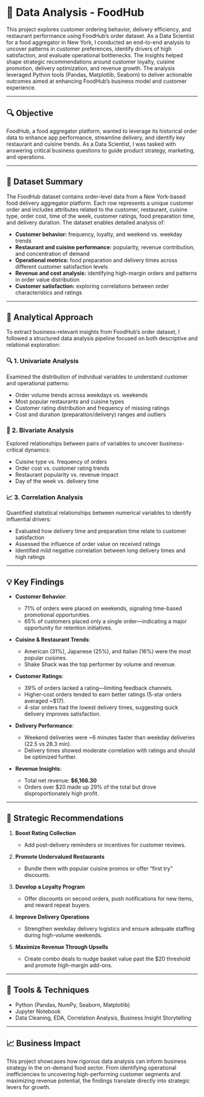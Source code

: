 # 🛵 Data Analysis - FoodHub

This project explores customer ordering behavior, delivery efficiency, and restaurant performance using FoodHub’s order dataset. As a Data Scientist for a food aggregator in New York, I conducted an end-to-end analysis to uncover patterns in customer preferences, identify drivers of high satisfaction, and evaluate operational bottlenecks. The insights helped shape strategic recommendations around customer loyalty, cuisine promotion, delivery optimization, and revenue growth. The analysis leveraged Python tools (Pandas, Matplotlib, Seaborn) to deliver actionable outcomes aimed at enhancing FoodHub’s business model and customer experience.

---
## 🔍 Objective

FoodHub, a food aggregator platform, wanted to leverage its historical order data to enhance app performance, streamline delivery, and identify key restaurant and cuisine trends. As a Data Scientist, I was tasked with answering critical business questions to guide product strategy, marketing, and operations.

---
## 🧾 Dataset Summary
The FoodHub dataset contains order-level data from a New York-based food delivery aggregator platform. Each row represents a unique customer order and includes attributes related to the customer, restaurant, cuisine type, order cost, time of the week, customer ratings, food preparation time, and delivery duration. The dataset enables detailed analysis of:
* **Customer behavior:** frequency, loyalty, and weekend vs. weekday trends
* **Restaurant and cuisine performance:** popularity, revenue contribution, and concentration of demand
* **Operational metrics:** food preparation and delivery times across different customer satisfaction levels
* **Revenue and cost analysis:** identifying high-margin orders and patterns in order value distribution
* **Customer satisfaction:** exploring correlations between order characteristics and ratings
  
---

## 🧪 Analytical Approach

To extract business-relevant insights from FoodHub’s order dataset, I followed a structured data analysis pipeline focused on both descriptive and relational exploration:

### 🔍 1. Univariate Analysis
Examined the distribution of individual variables to understand customer and operational patterns:
- Order volume trends across weekdays vs. weekends
- Most popular restaurants and cuisine types
- Customer rating distribution and frequency of missing ratings
- Cost and duration (preparation/delivery) ranges and outliers

### 🧭 2. Bivariate Analysis
Explored relationships between pairs of variables to uncover business-critical dynamics:
- Cuisine type vs. frequency of orders
- Order cost vs. customer rating trends
- Restaurant popularity vs. revenue impact
- Day of the week vs. delivery time

### 📈 3. Correlation Analysis
Quantified statistical relationships between numerical variables to identify influential drivers:
- Evaluated how delivery time and preparation time relate to customer satisfaction
- Assessed the influence of order value on received ratings
- Identified mild negative correlation between long delivery times and high ratings

---

## 💡 Key Findings

- **Customer Behavior**:  
  - 71% of orders were placed on weekends, signaling time-based promotional opportunities.  
  - 65% of customers placed only a single order—indicating a major opportunity for retention initiatives.

- **Cuisine & Restaurant Trends**:  
  - American (31%), Japanese (25%), and Italian (16%) were the most popular cuisines.  
  - Shake Shack was the top performer by volume and revenue.  

- **Customer Ratings**:  
  - 39% of orders lacked a rating—limiting feedback channels.  
  - Higher-cost orders tended to earn better ratings (5-star orders averaged ~$17).  
  - 4-star orders had the lowest delivery times, suggesting quick delivery improves satisfaction.

- **Delivery Performance**:  
  - Weekend deliveries were ~6 minutes faster than weekday deliveries (22.5 vs 28.3 min).  
  - Delivery times showed moderate correlation with ratings and should be optimized further.

- **Revenue Insights**:  
  - Total net revenue: **$6,166.30**  
  - Orders over $20 made up 29% of the total but drove disproportionately high profit.

---

## 🧭 Strategic Recommendations

1. **Boost Rating Collection**  
   - Add post-delivery reminders or incentives for customer reviews.  

2. **Promote Undervalued Restaurants**  
   - Bundle them with popular cuisine promos or offer “first try” discounts.  

3. **Develop a Loyalty Program**  
   - Offer discounts on second orders, push notifications for new items, and reward repeat buyers.

4. **Improve Delivery Operations**  
   - Strengthen weekday delivery logistics and ensure adequate staffing during high-volume weekends.

5. **Maximize Revenue Through Upsells**  
   - Create combo deals to nudge basket value past the $20 threshold and promote high-margin add-ons.

---

## 🧰 Tools & Techniques

- Python (Pandas, NumPy, Seaborn, Matplotlib)  
- Jupyter Notebook  
- Data Cleaning, EDA, Correlation Analysis, Business Insight Storytelling

---

## 📈 Business Impact

This project showcases how rigorous data analysis can inform business strategy in the on-demand food sector. From identifying operational inefficiencies to uncovering high-performing customer segments and maximizing revenue potential, the findings translate directly into strategic levers for growth.
